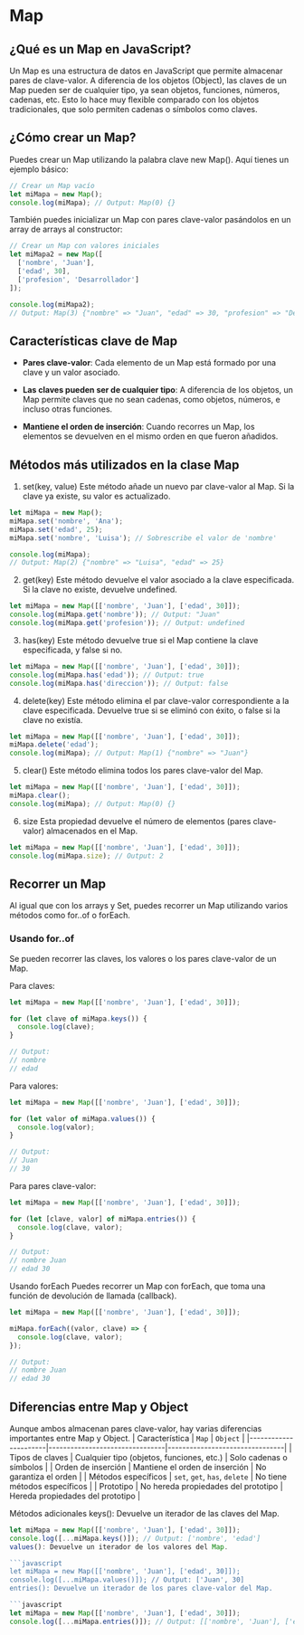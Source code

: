 # Map

## ¿Qué es un Map en JavaScript?
Un Map es una estructura de datos en JavaScript que permite almacenar pares de clave-valor. A diferencia de los objetos (Object), las claves de un Map pueden ser de cualquier tipo, ya sean objetos, funciones, números, cadenas, etc. Esto lo hace muy flexible comparado con los objetos tradicionales, que solo permiten cadenas o símbolos como claves.

## ¿Cómo crear un Map?
Puedes crear un Map utilizando la palabra clave new Map(). Aquí tienes un ejemplo básico:

```javascript
// Crear un Map vacío
let miMapa = new Map();
console.log(miMapa); // Output: Map(0) {}
```

También puedes inicializar un Map con pares clave-valor pasándolos en un array de arrays al constructor:

```javascript
// Crear un Map con valores iniciales
let miMapa2 = new Map([
  ['nombre', 'Juan'],
  ['edad', 30],
  ['profesion', 'Desarrollador']
]);

console.log(miMapa2); 
// Output: Map(3) {"nombre" => "Juan", "edad" => 30, "profesion" => "Desarrollador"}
```

## Características clave de Map
- **Pares clave-valor**: Cada elemento de un Map está formado por una clave y un valor asociado.

- **Las claves pueden ser de cualquier tipo**: A diferencia de los objetos, un Map permite claves que no sean cadenas, como objetos, números, e incluso otras funciones.

- **Mantiene el orden de inserción**: Cuando recorres un Map, los elementos se devuelven en el mismo orden en que fueron añadidos.

## Métodos más utilizados en la clase Map

1. set(key, value)
Este método añade un nuevo par clave-valor al Map. Si la clave ya existe, su valor es actualizado.

```javascript
let miMapa = new Map();
miMapa.set('nombre', 'Ana');
miMapa.set('edad', 25);
miMapa.set('nombre', 'Luisa'); // Sobrescribe el valor de 'nombre'

console.log(miMapa);
// Output: Map(2) {"nombre" => "Luisa", "edad" => 25}
```

2. get(key)
Este método devuelve el valor asociado a la clave especificada. Si la clave no existe, devuelve undefined.

```javascript
let miMapa = new Map([['nombre', 'Juan'], ['edad', 30]]);
console.log(miMapa.get('nombre')); // Output: "Juan"
console.log(miMapa.get('profesion')); // Output: undefined
```

3. has(key)
Este método devuelve true si el Map contiene la clave especificada, y false si no.

```javascript
let miMapa = new Map([['nombre', 'Juan'], ['edad', 30]]);
console.log(miMapa.has('edad')); // Output: true
console.log(miMapa.has('direccion')); // Output: false
```

4. delete(key)
Este método elimina el par clave-valor correspondiente a la clave especificada. Devuelve true si se eliminó con éxito, o false si la clave no existía.

```javascript
let miMapa = new Map([['nombre', 'Juan'], ['edad', 30]]);
miMapa.delete('edad');
console.log(miMapa); // Output: Map(1) {"nombre" => "Juan"}
```

5. clear()
Este método elimina todos los pares clave-valor del Map.

```javascript
let miMapa = new Map([['nombre', 'Juan'], ['edad', 30]]);
miMapa.clear();
console.log(miMapa); // Output: Map(0) {}
```

6. size
Esta propiedad devuelve el número de elementos (pares clave-valor) almacenados en el Map.

```javascript
let miMapa = new Map([['nombre', 'Juan'], ['edad', 30]]);
console.log(miMapa.size); // Output: 2
```

## Recorrer un Map
Al igual que con los arrays y Set, puedes recorrer un Map utilizando varios métodos como for..of o forEach.

### Usando for..of
Se pueden recorrer las claves, los valores o los pares clave-valor de un Map.

Para claves:

```javascript
let miMapa = new Map([['nombre', 'Juan'], ['edad', 30]]);

for (let clave of miMapa.keys()) {
  console.log(clave);
}

// Output:
// nombre
// edad
```

Para valores:

```javascript
let miMapa = new Map([['nombre', 'Juan'], ['edad', 30]]);

for (let valor of miMapa.values()) {
  console.log(valor);
}

// Output:
// Juan
// 30
```

Para pares clave-valor:

```javascript
let miMapa = new Map([['nombre', 'Juan'], ['edad', 30]]);

for (let [clave, valor] of miMapa.entries()) {
  console.log(clave, valor);
}

// Output:
// nombre Juan
// edad 30
```

Usando forEach
Puedes recorrer un Map con forEach, que toma una función de devolución de llamada (callback).

```javascript
let miMapa = new Map([['nombre', 'Juan'], ['edad', 30]]);

miMapa.forEach((valor, clave) => {
  console.log(clave, valor);
});

// Output:
// nombre Juan
// edad 30
```

## Diferencias entre Map y Object
Aunque ambos almacenan pares clave-valor, hay varias diferencias importantes entre Map y Object.
| Característica       | `Map`                          | `Object`                      |
|----------------------|--------------------------------|--------------------------------|
| Tipos de claves      | Cualquier tipo (objetos, funciones, etc.) | Solo cadenas o símbolos        |
| Orden de inserción   | Mantiene el orden de inserción | No garantiza el orden          |
| Métodos específicos   | `set`, `get`, `has`, `delete` | No tiene métodos específicos   |
| Prototipo            | No hereda propiedades del prototipo | Hereda propiedades del prototipo |





Métodos adicionales
keys(): Devuelve un iterador de las claves del Map.

```javascript
let miMapa = new Map([['nombre', 'Juan'], ['edad', 30]]);
console.log([...miMapa.keys()]); // Output: ['nombre', 'edad']
values(): Devuelve un iterador de los valores del Map.

```javascript
let miMapa = new Map([['nombre', 'Juan'], ['edad', 30]]);
console.log([...miMapa.values()]); // Output: ['Juan', 30]
entries(): Devuelve un iterador de los pares clave-valor del Map.

```javascript
let miMapa = new Map([['nombre', 'Juan'], ['edad', 30]]);
console.log([...miMapa.entries()]); // Output: [['nombre', 'Juan'], ['edad', 30]]